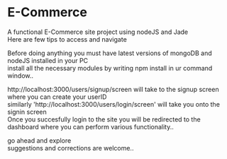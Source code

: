 # E-Commerce
A functional E-Commerce site project using nodeJS and Jade  
Here are few tips to access and navigate  
  
    
Before doing anything you must have latest versions of mongoDB and nodeJS installed in your PC  
install all the necessary modules by writing npm install in ur command window..  
  

http://localhost:3000/users/signup/screen will take to the signup screen where you can create your userID  
similarly 'http://localhost:3000/users/login/screen' will take you onto the signin screen  
Once you succesfully login to the site you will be redirected to the dashboard where you can perform various functionality..  

go ahead and explore  
suggestions and corrections are welcome..
